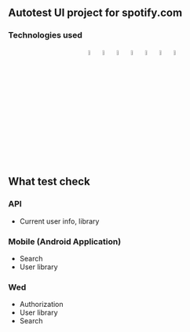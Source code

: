 ## Autotest UI project for spotify.com
### Technologies used
<p  align="center">
<code><img width="5%" title="Python" src="https://upload.wikimedia.org/wikipedia/commons/thumb/0/0a/Python.svg/1024px-Python.svg.png"></code>
<code><img width="5%" title="Pytest" src="https://upload.wikimedia.org/wikipedia/commons/b/ba/Pytest_logo.svg"></code>
<code><img width="5%" title="Selenium" src="https://www.svgrepo.com/show/354321/selenium.svg"></code>
<code><img width="5%" title="Selene" src="https://fs.getcourse.ru/fileservice/file/download/a/159627/sc/264/h/e0cabcb69a2df1e6b1086292c020a4a7.png"></code>
<code><img width="5%" title="Allure Report" src="https://avatars.githubusercontent.com/u/5879127?s=200&v=4"></code>
<code><img width="5%" title="Bowserstack" src="https://static-00.iconduck.com/assets.00/browserstack-icon-512x511-xfk7rgj2.png"></code>
<code><img width="5%" title="Appium" src="https://static-00.iconduck.com/assets.00/appium-icon-511x512-rm65wi9n.png"></code>
</p>
<br>

## What test check
### API
  * Current user info, library
### Mobile (Android Application)
  * Search
  * User library
### Wed
  * Authorization
  * User library
  * Search
<br>


  
